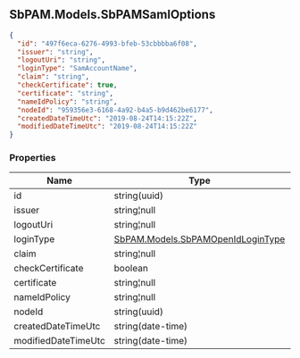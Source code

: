 
<h2 id="tocS_SbPAM.Models.SbPAMSamlOptions">SbPAM.Models.SbPAMSamlOptions</h2>

<a id="schemasbpam.models.sbpamsamloptions"></a>
<a id="schema_SbPAM.Models.SbPAMSamlOptions"></a>
<a id="tocSsbpam.models.sbpamsamloptions"></a>
<a id="tocssbpam.models.sbpamsamloptions"></a>

```json
{
  "id": "497f6eca-6276-4993-bfeb-53cbbbba6f08",
  "issuer": "string",
  "logoutUri": "string",
  "loginType": "SamAccountName",
  "claim": "string",
  "checkCertificate": true,
  "certificate": "string",
  "nameIdPolicy": "string",
  "nodeId": "959356e3-6168-4a92-b4a5-b9d462be6177",
  "createdDateTimeUtc": "2019-08-24T14:15:22Z",
  "modifiedDateTimeUtc": "2019-08-24T14:15:22Z"
}

```

### Properties

|Name|Type|Required|Restrictions|Description|
|---|---|---|---|---|
|id|string(uuid)|false|none|none|
|issuer|string¦null|false|none|none|
|logoutUri|string¦null|false|none|none|
|loginType|[SbPAM.Models.SbPAMOpenIdLoginType](../Models/sbpam.models.sbpamopenidlogintype.md)|false|none|none|
|claim|string¦null|false|none|none|
|checkCertificate|boolean|false|none|none|
|certificate|string¦null|false|none|none|
|nameIdPolicy|string¦null|false|none|none|
|nodeId|string(uuid)|false|none|none|
|createdDateTimeUtc|string(date-time)|false|none|none|
|modifiedDateTimeUtc|string(date-time)|false|none|none|


